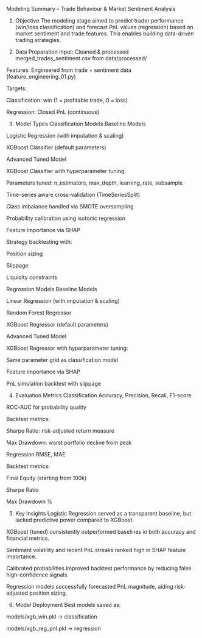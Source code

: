 Modeling Summary – Trade Behaviour & Market Sentiment Analysis
1. Objective
The modeling stage aimed to predict trader performance (win/loss classification) and forecast PnL values (regression) based on market sentiment and trade features.
This enables building data-driven trading strategies.

2. Data Preparation
Input: Cleaned & processed merged_trades_sentiment.csv from data/processed/

Features: Engineered from trade + sentiment data (feature_engineering_01.py)

Targets:

Classification: win (1 = profitable trade, 0 = loss)

Regression: Closed PnL (continuous)

3. Model Types
Classification Models
Baseline Models

Logistic Regression (with imputation & scaling)

XGBoost Classifier (default parameters)

Advanced Tuned Model

XGBoost Classifier with hyperparameter tuning:

Parameters tuned: n_estimators, max_depth, learning_rate, subsample

Time-series aware cross-validation (TimeSeriesSplit)

Class imbalance handled via SMOTE oversampling

Probability calibration using isotonic regression

Feature importance via SHAP

Strategy backtesting with:

Position sizing

Slippage

Liquidity constraints

Regression Models
Baseline Models

Linear Regression (with imputation & scaling)

Random Forest Regressor

XGBoost Regressor (default parameters)

Advanced Tuned Model

XGBoost Regressor with hyperparameter tuning:

Same parameter grid as classification model

Feature importance via SHAP

PnL simulation backtest with slippage

4. Evaluation Metrics
Classification
Accuracy, Precision, Recall, F1-score

ROC-AUC for probability quality

Backtest metrics:

Sharpe Ratio: risk-adjusted return measure

Max Drawdown: worst portfolio decline from peak

Regression
RMSE, MAE

Backtest metrics:

Final Equity (starting from 100k)

Sharpe Ratio

Max Drawdown %

5. Key Insights
Logistic Regression served as a transparent baseline, but lacked predictive power compared to XGBoost.

XGBoost (tuned) consistently outperformed baselines in both accuracy and financial metrics.

Sentiment volatility and recent PnL streaks ranked high in SHAP feature importance.

Calibrated probabilities improved backtest performance by reducing false high-confidence signals.

Regression models successfully forecasted PnL magnitude, aiding risk-adjusted position sizing.

6. Model Deployment
Best models saved as:

models/xgb_win.pkl → classification

models/xgb_reg_pnl.pkl → regression